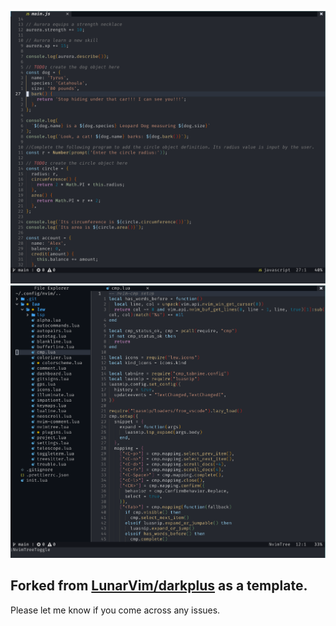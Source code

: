 ![Alt text](/screenshots/2022-03-27_13-23.png?raw=true "Optional Title")
![Alt text](/screenshots/2022-03-27_13-25.png?raw=true "With Nvim-Tree")

## Forked from [LunarVim/darkplus](https://github.com/LunarVim/darkplus.nvim) as a template.
Please let me know if you come across any issues.
